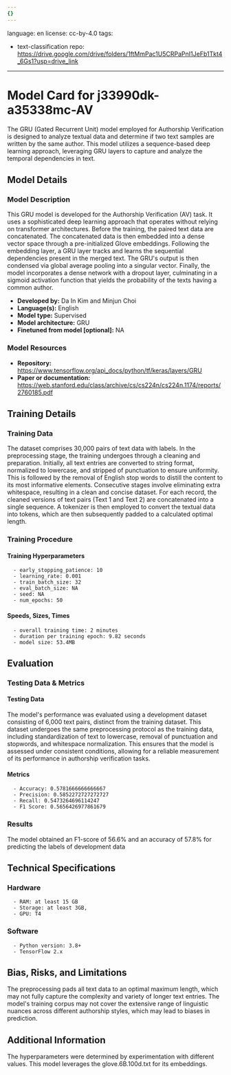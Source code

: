 ```yaml
---
{}
---
```

language: en
license: cc-by-4.0
tags:
- text-classification
repo: https://drive.google.com/drive/folders/1ftMmPac1U5CRPaPnI1JeFb1Tkt4_6Gs1?usp=drive_link

---

# Model Card for j33990dk-a35338mc-AV

<!-- Provide a quick summary of what the model is/does. -->

The GRU (Gated Recurrent Unit) model employed for Authorship Verification is designed to analyze textual data and determine if two text samples are written by the same author. This model utilizes a sequence-based deep learning approach, leveraging GRU layers to capture and analyze the temporal dependencies in text.


## Model Details

### Model Description

<!-- Provide a longer summary of what this model is. -->


This GRU model is developed for the Authorship Verification (AV) task. It uses a sophisticated deep learning approach that operates without relying on transformer architectures. 
Before the training, the paired text data are concatenated.
The concatenated data is then embedded into a dense vector space through a pre-initialized Glove embeddings.
Following the embedding layer, a GRU layer tracks and learns the sequential dependencies present in the merged text.
The GRU's output is then condensed via global average pooling into a singular vector.
Finally, the model incorporates a dense network with a dropout layer, culminating in a sigmoid activation function that yields the probability of the texts having a common author.
    

- **Developed by:** Da In Kim and Minjun Choi
- **Language(s):** English
- **Model type:** Supervised
- **Model architecture:** GRU
- **Finetuned from model [optional]:** NA

### Model Resources

<!-- Provide links where applicable. -->

- **Repository:** https://www.tensorflow.org/api_docs/python/tf/keras/layers/GRU
- **Paper or documentation:** https://web.stanford.edu/class/archive/cs/cs224n/cs224n.1174/reports/2760185.pdf

## Training Details

### Training Data

<!-- This is a short stub of information on the training data that was used, and documentation related to data pre-processing or additional filtering (if applicable). -->

The dataset comprises 30,000 pairs of text data with labels. 
In the preprocessing stage, the training undergoes through a cleaning and preparation. 
Initially, all text entries are converted to string format, normalized to lowercase, and stripped of punctuation to ensure uniformity.
This is followed by the removal of English stop words to distill the content to its most informative elements. Consecutive stages involve eliminating extra whitespace, resulting in a clean and concise dataset. 
For each record, the cleaned versions of text pairs (Text 1 and Text 2) are concatenated into a single sequence.
A tokenizer is then employed to convert the textual data into tokens, which are then subsequently padded to a calculated optimal length. 
    

### Training Procedure

<!-- This relates heavily to the Technical Specifications. Content here should link to that section when it is relevant to the training procedure. -->

#### Training Hyperparameters

<!-- This is a summary of the values of hyperparameters used in training the model. -->


      - early_stopping_patience: 10
      - learning_rate: 0.001
      - train_batch_size: 32
      - eval_batch_size: NA
      - seed: NA
      - num_epochs: 50
      

#### Speeds, Sizes, Times

<!-- This section provides information about how roughly how long it takes to train the model and the size of the resulting model. -->


      - overall training time: 2 minutes
      - duration per training epoch: 9.82 seconds
      - model size: 53.4MB

## Evaluation

<!-- This section describes the evaluation protocols and provides the results. -->

### Testing Data & Metrics

#### Testing Data

<!-- This should describe any evaluation data used (e.g., the development/validation set provided). -->

The model's performance was evaluated using a development dataset consisting of 6,000 text pairs, distinct from the training dataset. 
This dataset undergoes the same preprocessing protocol as the training data, including standardization of text to lowercase, removal of punctuation and stopwords, and whitespace normalization.
This ensures that the model is assessed under consistent conditions, allowing for a reliable measurement of its performance in authorship verification tasks.
    

#### Metrics

<!-- These are the evaluation metrics being used. -->


      - Accuracy: 0.5781666666666667
      - Precision: 0.5852272727272727
      - Recall: 0.5473264696114247
      - F1 Score: 0.5656426977861679
      

### Results

The model obtained an F1-score of 56.6% and an accuracy of 57.8% for predicting the labels of development data

## Technical Specifications

### Hardware


      - RAM: at least 15 GB
      - Storage: at least 3GB,
      - GPU: T4

### Software


      - Python version: 3.8+
      - TensorFlow 2.x

## Bias, Risks, and Limitations

<!-- This section is meant to convey both technical and sociotechnical limitations. -->


The preprocessing pads all text data to an optimal maximum length, which may not fully capture the complexity and variety of longer text entries. The model's training corpus may not cover the extensive range of linguistic nuances across different authorship styles, which may lead to biases in prediction.
    

## Additional Information

<!-- Any other information that would be useful for other people to know. -->

The hyperparameters were determined by experimentation with different values. This model leverages the glove.6B.100d.txt for its embeddings.
      
